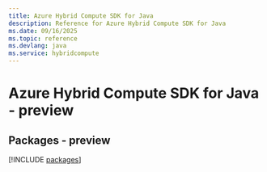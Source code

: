 ```yaml
---
title: Azure Hybrid Compute SDK for Java
description: Reference for Azure Hybrid Compute SDK for Java
ms.date: 09/16/2025
ms.topic: reference
ms.devlang: java
ms.service: hybridcompute
---
```

# Azure Hybrid Compute SDK for Java - preview
## Packages - preview
[!INCLUDE [packages](hybrid-compute-index.md)]